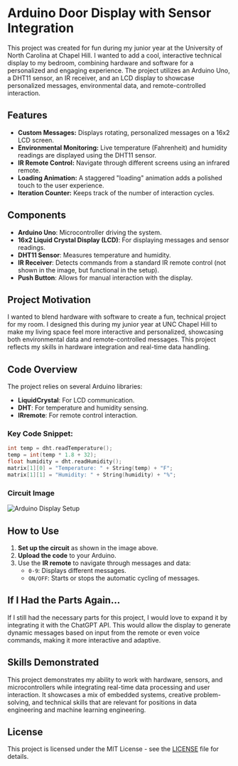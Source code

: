 
# Arduino Door Display with Sensor Integration

This project was created for fun during my junior year at the University of North Carolina at Chapel Hill. I wanted to add a cool, interactive technical display to my bedroom, combining hardware and software for a personalized and engaging experience. The project utilizes an Arduino Uno, a DHT11 sensor, an IR receiver, and an LCD display to showcase personalized messages, environmental data, and remote-controlled interaction.

## Features
- **Custom Messages:** Displays rotating, personalized messages on a 16x2 LCD screen.
- **Environmental Monitoring:** Live temperature (Fahrenheit) and humidity readings are displayed using the DHT11 sensor.
- **IR Remote Control:** Navigate through different screens using an infrared remote.
- **Loading Animation:** A staggered "loading" animation adds a polished touch to the user experience.
- **Iteration Counter:** Keeps track of the number of interaction cycles.

## Components
- **Arduino Uno**: Microcontroller driving the system.
- **16x2 Liquid Crystal Display (LCD)**: For displaying messages and sensor readings.
- **DHT11 Sensor**: Measures temperature and humidity.
- **IR Receiver**: Detects commands from a standard IR remote control (not shown in the image, but functional in the setup).
- **Push Button**: Allows for manual interaction with the display.

## Project Motivation

I wanted to blend hardware with software to create a fun, technical project for my room. I designed this during my junior year at UNC Chapel Hill to make my living space feel more interactive and personalized, showcasing both environmental data and remote-controlled messages. This project reflects my skills in hardware integration and real-time data handling.

## Code Overview

The project relies on several Arduino libraries:
- **LiquidCrystal**: For LCD communication.
- **DHT**: For temperature and humidity sensing.
- **IRremote**: For remote control interaction.

### Key Code Snippet:
```cpp
int temp = dht.readTemperature();
temp = int(temp * 1.8 + 32);
float humidity = dht.readHumidity();
matrix[1][0] = "Temperature: " + String(temp) + "F";
matrix[1][1] = "Humidity: " + String(humidity) + "%";
```

### Circuit Image
![Arduino Display Setup](image.png)

## How to Use

1. **Set up the circuit** as shown in the image above.
2. **Upload the code** to your Arduino.
3. Use the **IR remote** to navigate through messages and data:
   - `0-9`: Displays different messages.
   - `ON/OFF`: Starts or stops the automatic cycling of messages.

## If I Had the Parts Again...

If I still had the necessary parts for this project, I would love to expand it by integrating it with the ChatGPT API. This would allow the display to generate dynamic messages based on input from the remote or even voice commands, making it more interactive and adaptive.

## Skills Demonstrated

This project demonstrates my ability to work with hardware, sensors, and microcontrollers while integrating real-time data processing and user interaction. It showcases a mix of embedded systems, creative problem-solving, and technical skills that are relevant for positions in data engineering and machine learning engineering.

## License

This project is licensed under the MIT License - see the [LICENSE](LICENSE) file for details.
